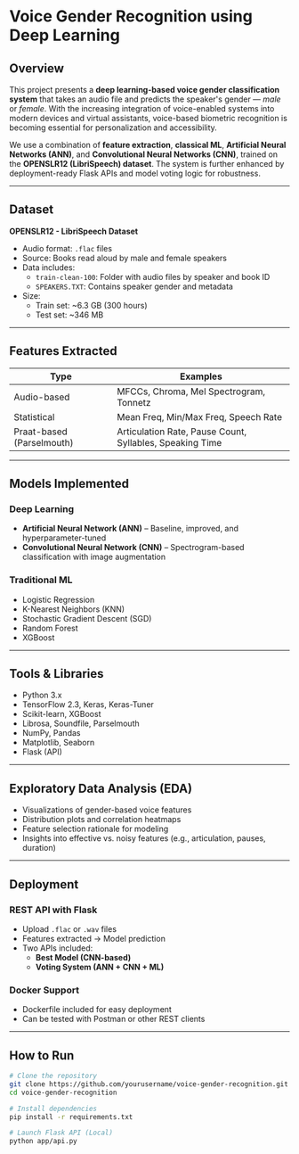 # Voice Gender Recognition using Deep Learning

##  Overview

This project presents a **deep learning-based voice gender classification system** that takes an audio file and predicts the speaker's gender — *male* or *female*. With the increasing integration of voice-enabled systems into modern devices and virtual assistants, voice-based biometric recognition is becoming essential for personalization and accessibility.

We use a combination of **feature extraction**, **classical ML**, **Artificial Neural Networks (ANN)**, and **Convolutional Neural Networks (CNN)**, trained on the **OPENSLR12 (LibriSpeech) dataset**. The system is further enhanced by deployment-ready Flask APIs and model voting logic for robustness.

---

##  Dataset

**OPENSLR12 - LibriSpeech Dataset**

- Audio format: `.flac` files  
- Source: Books read aloud by male and female speakers  
- Data includes:  
  - `train-clean-100`: Folder with audio files by speaker and book ID  
  - `SPEAKERS.TXT`: Contains speaker gender and metadata  
- Size:  
  - Train set: ~6.3 GB (300 hours)  
  - Test set: ~346 MB  

---

##  Features Extracted

| Type                    | Examples                                               |
|-------------------------|--------------------------------------------------------|
| Audio-based             | MFCCs, Chroma, Mel Spectrogram, Tonnetz               |
| Statistical             | Mean Freq, Min/Max Freq, Speech Rate                  |
| Praat-based (Parselmouth) | Articulation Rate, Pause Count, Syllables, Speaking Time |

---

##  Models Implemented

###  Deep Learning
- **Artificial Neural Network (ANN)** – Baseline, improved, and hyperparameter-tuned  
- **Convolutional Neural Network (CNN)** – Spectrogram-based classification with image augmentation

### Traditional ML
- Logistic Regression  
- K-Nearest Neighbors (KNN)  
- Stochastic Gradient Descent (SGD)  
- Random Forest  
- XGBoost  

---

##  Tools & Libraries

- Python 3.x  
- TensorFlow 2.3, Keras, Keras-Tuner  
- Scikit-learn, XGBoost  
- Librosa, Soundfile, Parselmouth  
- NumPy, Pandas  
- Matplotlib, Seaborn  
- Flask (API)  

---

##  Exploratory Data Analysis (EDA)

- Visualizations of gender-based voice features  
- Distribution plots and correlation heatmaps  
- Feature selection rationale for modeling  
- Insights into effective vs. noisy features (e.g., articulation, pauses, duration)

---

##  Deployment

###  REST API with Flask

- Upload `.flac` or `.wav` files
- Features extracted → Model prediction  
- Two APIs included:
  - **Best Model (CNN-based)**  
  - **Voting System (ANN + CNN + ML)**

###  Docker Support

- Dockerfile included for easy deployment
- Can be tested with Postman or other REST clients

---

##  How to Run

```bash
# Clone the repository
git clone https://github.com/yourusername/voice-gender-recognition.git
cd voice-gender-recognition

# Install dependencies
pip install -r requirements.txt

# Launch Flask API (Local)
python app/api.py
